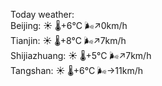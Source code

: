 Today weather:  
Beijing: ☀️ 🌡️+6°C 🌬️↗0km/h  
Tianjin: ☀️ 🌡️+8°C 🌬️↗7km/h  
Shijiazhuang: ☀️ 🌡️+5°C 🌬️↗7km/h  
Tangshan: ☀️ 🌡️+6°C 🌬️→11km/h  
